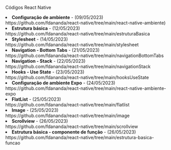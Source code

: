Códigos React Native
<li><b>Configuração de ambiente</b> - (09/05/2023)<br>https://github.com/fdananda/react-native/tree/main/react-native-ambiente)</li>
<li><b>Estrutura básica</b> - (12/05/2023)<br>https://github.com/fdananda/react-native/tree/main/estruturaBasica</li>
<li><b>Stylesheet</b> - (14/05/2023)<br>https://github.com/fdananda/react-native/tree/main/stylesheet</li>
<li><b>Navigation - Bottom Tabs</b> - (21/05/2023)<br>https://github.com/fdananda/react-native/tree/main/navigationBottomTabs</li>
<li><b>Navigation - Stack</b> - (22/05/2023)<br>https://github.com/fdananda/react-native/tree/main/navigationStack</li>
<li><b>Hooks - Use State</b> - (23/05/2023)<br>https://github.com/fdananda/react-native/tree/main/hooksUseState</li>
<li><b>Configuração de ambiente Expo</b> - (24/05/2023)<br>https://github.com/fdananda/react-native/tree/main/react-native-ambiente-expo</li>
<li><b>FlatList</b> - (25/05/2023)<br>https://github.com/fdananda/react-native/tree/main/flatlist</li>
<li><b>Image</b> - (25/05/2023)<br>https://github.com/fdananda/react-native/tree/main/image</li>
<li><b>Scrollview</b> - (26/05/2023)<br>https://github.com/fdananda/react-native/tree/main/scrollview</li>
<li><b>Estrutura básica - componente de função</b> - (26/05/2023)<br>https://github.com/fdananda/react-native/tree/main/estrutura-basica-funcao</li>
